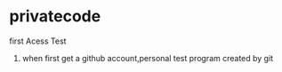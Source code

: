 # privatecode
first Acess Test
1. when first get a github account,personal test program created by git 
